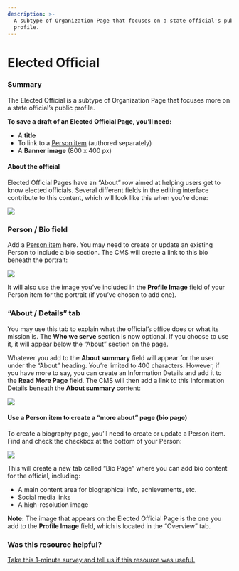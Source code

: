 ```yaml
---
description: >-
  A subtype of Organization Page that focuses on a state official's public
  profile.
---
```


# Elected Official

### Summary

The Elected Official is a subtype of Organization Page that focuses more on a state official’s public profile.

**To save a draft of an Elected Official Page, you’ll need:**

* A **title**
* To link to a [Person item](../person-items.md) \(authored separately\)
* A **Banner image** \(800 x 400 px\)

#### About the official

Elected Official Pages have an “About” row aimed at helping users get to know elected officials. Several different fields in the editing interface contribute to this content, which will look like this when you’re done:

![](https://cdn-images-1.medium.com/max/1000/1*24beL6wjbzfc6v8ZC7CRKA.jpeg)

### Person / Bio field

Add a [Person item](../person-items.md) here. You may need to create or update an existing Person to include a bio section.  The CMS will create a link to this bio beneath the portrait:

![](https://cdn-images-1.medium.com/max/800/1*9RLcw13BaG3cYCLjCHzoFQ.jpeg)

It will also use the image you’ve included in the **Profile Image** field of your Person item for the portrait \(if you’ve chosen to add one\).

### “About / Details” tab

You may use this tab to explain what the official’s office does or what its mission is. The **Who we serve** section is now optional. If you choose to use it, it will appear below the “About” section on the page.

Whatever you add to the **About summary** field will appear for the user under the “About” heading. You’re limited to 400 characters. However, if you have more to say, you can create an Information Details and add it to the **Read More Page** field. The CMS will then add a link to this Information Details beneath the **About summary** content:

![](https://cdn-images-1.medium.com/max/800/1*x_dqfVNYkRdBjcPTplahlg.jpeg)

#### Use a Person item to create a “more about” page \(bio page\)

To create a biography page, you’ll need to create or update a Person item. Find and check the checkbox at the bottom of your Person:

![](https://cdn-images-1.medium.com/max/800/1*oCSa3JBCEoobYx9m2w5HOg.jpeg)

This will create a new tab called “Bio Page” where you can add bio content for the official, including:

* A main content area for biographical info, achievements, etc.
* Social media links
* A high-resolution image

**Note:** The image that appears on the Elected Official Page is the one you add to the **Profile Image** field, which is located in the “Overview” tab.

### Was this resource helpful?

[Take this 1-minute survey and tell us if this resource was useful.](https://massgov.formstack.com/forms/resource_library_feedback?Article=Elected_Official)

